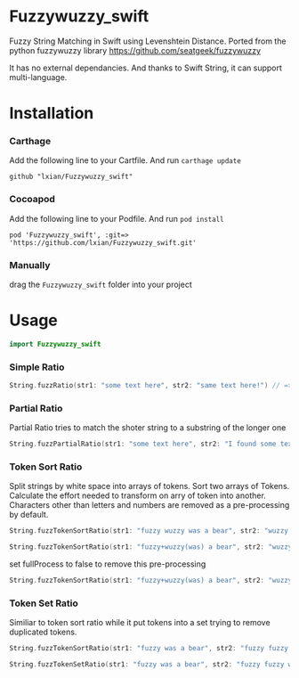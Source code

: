 # Fuzzywuzzy_swift
Fuzzy String Matching in Swift using Levenshtein Distance. Ported from the python fuzzywuzzy library https://github.com/seatgeek/fuzzywuzzy

It has no external dependancies. And thanks to Swift String, it can support multi-language.

# Installation
### Carthage
Add the following line to your Cartfile. And run `carthage update`
```
github "lxian/Fuzzywuzzy_swift"
```
### Cocoapod
Add the following line to your Podfile. And run `pod install`
```
pod 'Fuzzywuzzy_swift', :git=> 'https://github.com/lxian/Fuzzywuzzy_swift.git'
```
### Manually
drag the `Fuzzywuzzy_swift` folder into your project

# Usage
```swift
import Fuzzywuzzy_swift
```
### Simple Ratio
```swift
String.fuzzRatio(str1: "some text here", str2: "same text here!") // => 93
```

### Partial Ratio
Partial Ratio tries to match the shoter string to a substring of the longer one
```swift
String.fuzzPartialRatio(str1: "some text here", str2: "I found some text here!") // => 100
```
### Token Sort Ratio
Split strings by white space into arrays of tokens. Sort two arrays of Tokens. Calculate the effort needed to transform on arry of token into another. Characters other than letters and numbers are removed as a pre-processing by default.
```swift
String.fuzzTokenSortRatio(str1: "fuzzy wuzzy was a bear", str2: "wuzzy fuzzy was a bear") // => 100

String.fuzzTokenSortRatio(str1: "fuzzy+wuzzy(was) a bear", str2: "wuzzy fuzzy was a bear") // => 100
```
set fullProcess to false to remove this pre-processing
```swift
String.fuzzTokenSortRatio(str1: "fuzzy+wuzzy(was) a bear", str2: "wuzzy fuzzy was a bear", fullProcess: false) // => 77
```
### Token Set Ratio
Similiar to token sort ratio while it put tokens into a set trying to remove duplicated tokens.
```swift
String.fuzzTokenSortRatio(str1: "fuzzy was a bear", str2: "fuzzy fuzzy was a bear") // => 84

String.fuzzTokenSetRatio(str1: "fuzzy was a bear", str2: "fuzzy fuzzy was a bear") // => 100
```


